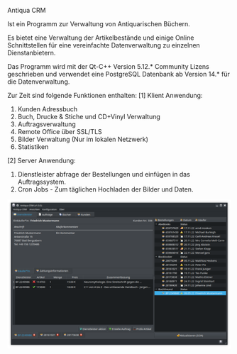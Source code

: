 Antiqua CRM

Ist ein Programm zur Verwaltung von Antiquarischen Büchern.

Es bietet eine Verwaltung der Artikelbestände und einige Online Schnittstellen für eine vereinfachte Datenverwaltung zu einzelnen Dienstanbietern.

Das Programm wird mit der Qt-C++ Version 5.12.* Community Lizens geschrieben und verwendet eine PostgreSQL Datenbank ab Version 14.* für die Datenverwaltung.

Zur Zeit sind folgende Funktionen enthalten:
[1] Klient Anwendung:
  1. Kunden Adressbuch
  2. Buch, Drucke & Stiche und CD+Vinyl Verwaltung
  3. Auftragsverwaltung
  4. Remote Office über SSL/TLS
  5. Bilder Verwaltung (Nur im lokalen Netzwerk)
  6. Statistiken

[2] Server Anwendung:
  1. Dienstleister abfrage der Bestellungen und einfügen in das Auftragssystem.
  2. Cron Jobs - Zum täglichen Hochladen der Bilder und Daten.

![Demo](preview.png)


